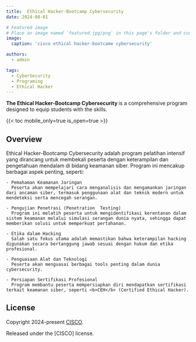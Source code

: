 ```yaml
---
title:  Ethical Hacker-Bootcamp Cybersecurity
date: 2024-08-01

# Featured image
# Place an image named `featured.jpg/png` in this page's folder and customize its options here.
image:
  caption: 'cisco ethical hacker-bootcame cybersecurity'

authors:
  - admin

tags:
  - CyberSecurity
  - Programing
  - Ethical Hacker
---
```

<b> The Ethical Hacker-Bootcamp Cybersecurity </b> is a comprehensive program designed to equip students with the skills.


{{< toc mobile_only=true is_open=true >}}


## Overview
  Ethical Hacker-Bootcamp Cybersecurity adalah program pelatihan intensif yang dirancang untuk membekali peserta dengan keterampilan dan pengetahuan mendalam di bidang keamanan siber. Program ini mencakup berbagai aspek penting, seperti:

    - Pemahaman Keamanan Jaringan
      Peserta akan mempelajari cara menganalisis dan mengamankan jaringan dari ancaman siber, termasuk penggunaan alat dan teknik modern untuk mendeteksi serta mencegah serangan.

    - Pengujian Penetrasi (Penetration  Testing)
      Program ini melatih peserta untuk mengidentifikasi kerentanan dalam sistem keamanan melalui simulasi serangan dunia nyata, sehingga dapat memberikan solusi untuk memperkuat pertahanan.

    - Etika dalam Hacking
      Salah satu fokus utama adalah memastikan bahwa keterampilan hacking digunakan secara bertanggung jawab sesuai dengan hukum dan etika profesional.

    - Penguasaan Alat dan Teknologi
      Peserta akan menguasai berbagai tools penting dalam dunia cybersecurity.

    - Persiapan Sertifikasi Profesional
      Program membantu peserta mempersiapkan diri mendapatkan sertifikasi terkait keamanan siber, seperti <b>CEH</b> (Certified Ethical Hacker).

## License

Copyright 2024-present [CISCO](https://www.netacad.com).

Released under the [CISCO] license.
